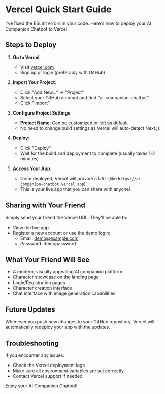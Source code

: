 # Vercel Quick Start Guide

I've fixed the ESLint errors in your code. Here's how to deploy your AI Companion Chatbot to Vercel:

## Steps to Deploy

1. **Go to Vercel**:
   - Visit [vercel.com](https://vercel.com/)
   - Sign up or login (preferably with GitHub)

2. **Import Your Project**:
   - Click "Add New..." → "Project"
   - Select your GitHub account and find "ai-companion-chatbot"
   - Click "Import"

3. **Configure Project Settings**:
   - **Project Name**: Can be customized or left as default
   - No need to change build settings as Vercel will auto-detect Next.js

4. **Deploy**:
   - Click "Deploy"
   - Wait for the build and deployment to complete (usually takes 1-2 minutes)

5. **Access Your App**:
   - Once deployed, Vercel will provide a URL (like `https://ai-companion-chatbot.vercel.app`)
   - This is your live app that you can share with anyone!

## Sharing with Your Friend

Simply send your friend the Vercel URL. They'll be able to:
- View the live app
- Register a new account or use the demo login:
  - Email: demo@example.com
  - Password: demopassword

## What Your Friend Will See

- A modern, visually appealing AI companion platform
- Character showcase on the landing page
- Login/Registration pages
- Character creation interface
- Chat interface with image generation capabilities

## Future Updates

Whenever you push new changes to your GitHub repository, Vercel will automatically redeploy your app with the updates.

## Troubleshooting

If you encounter any issues:
- Check the Vercel deployment logs
- Make sure all environment variables are set correctly
- Contact Vercel support if needed

Enjoy your AI Companion Chatbot!

